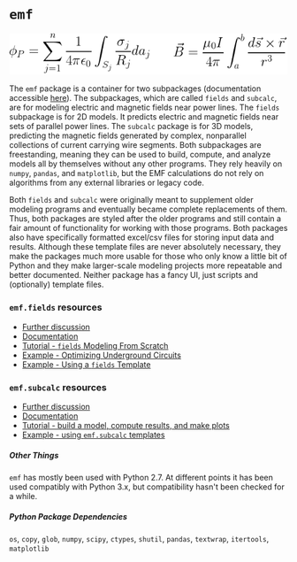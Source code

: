 # `emf`

![equations](docs/img/both-equations.png)

The `emf` package is a container for two subpackages (documentation accessible [here](http://mbaum1122.github.io/emf/)). The subpackages, which are called `fields` and `subcalc`, are for modeling electric and magnetic fields near power lines. The `fields` subpackage is for 2D models. It predicts electric and magnetic fields near sets of parallel power lines. The `subcalc` package is for 3D models, predicting the magnetic fields generated by complex, nonparallel collections of current carrying wire segments. Both subpackages are freestanding, meaning they can be used to build, compute, and analyze models all by themselves without any other programs. They rely heavily on `numpy`, `pandas`, and `matplotlib`, but the EMF calculations do not rely on algorithms from any external libraries or legacy code.

Both `fields` and `subcalc` were originally meant to supplement older modeling programs and eventually became complete replacements of them. Thus, both packages are styled after the older programs and still contain a fair amount of functionality for working with those programs. Both packages also have specifically formatted excel/csv files for storing input data and results. Although these template files are never absolutely necessary, they make the packages much more usable for those who only know a little bit of Python and they make larger-scale modeling projects more repeatable and better documented. Neither package has a fancy UI, just scripts and (optionally) template files.

### `emf.fields` resources

* [Further discussion](http://mbaum1122.github.io/emf/README-fields.html)
* [Documentation](http://mbaum1122.github.io/emf/emf.fields.html)
* [Tutorial - `fields` Modeling From Scratch](https://github.com/mbaum1122/emf/blob/master/docs/notebooks/fields/fields-workflow-from-scratch.ipynb)
* [Example - Optimizing Underground Circuits](https://github.com/mbaum1122/emf/blob/master/docs/notebooks/fields/underground-line-optimization.ipynb)
* [Example - Using a `fields` Template](https://github.com/mbaum1122/emf/blob/master/docs/notebooks/fields/using-a-template.ipynb)

### `emf.subcalc` resources

* [Further discussion](http://mbaum1122.github.io/emf/README-subcalc.html)
* [Documentation](http://mbaum1122.github.io/emf/emf.subcalc.html)
* [Tutorial - build a model, compute results, and make plots](https://github.com/mbaum1122/emf/blob/master/docs/notebooks/subcalc/small-model-tutorial.ipynb)
* [Example - using `emf.subcalc` templates](https://github.com/mbaum1122/emf/blob/master/docs/notebooks/subcalc/tower-and-footprint-templates.ipynb)

##### Other Things

`emf` has mostly been used with Python 2.7. At different points it has been used compatibly with Python 3.x, but compatibility hasn't been checked for a while.

##### Python Package Dependencies
`os`, `copy`, `glob`, `numpy`, `scipy`, `ctypes`, `shutil`, `pandas`, `textwrap`, `itertools`, `matplotlib`
